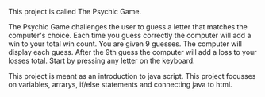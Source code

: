 
This project is called The Psychic Game. 

The Psychic Game challenges the user to guess a letter that matches the computer's choice. 
Each time you guess correctly the computer will add a win to your total win count. 
You are given 9 guesses. The computer will display each guess. After the 9th guess the computer will add a loss to your losses total. 
Start by pressing any letter on the keyboard. 

This project is meant as an introduction to java script. This project focusses on variables, arrarys, if/else statements and connecting java to html. 


